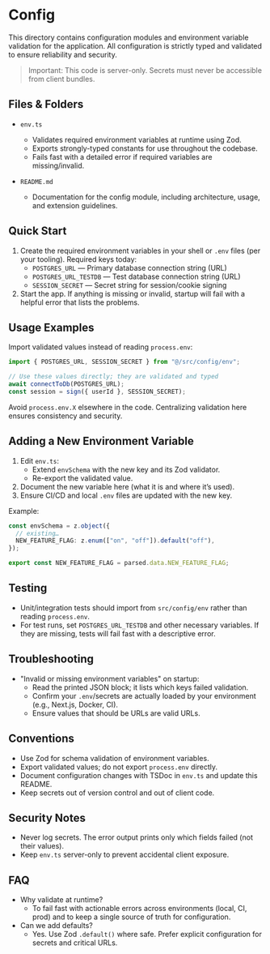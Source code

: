 # Config

This directory contains configuration modules and environment variable validation for the application. All configuration is strictly typed and validated to ensure reliability and security.

> Important: This code is server-only. Secrets must never be accessible from client bundles.

## Files & Folders

- `env.ts`
  - Validates required environment variables at runtime using Zod.
  - Exports strongly-typed constants for use throughout the codebase.
  - Fails fast with a detailed error if required variables are missing/invalid.

- `README.md`
  - Documentation for the config module, including architecture, usage, and extension guidelines.

## Quick Start

1. Create the required environment variables in your shell or `.env` files (per your tooling). Required keys today:
   - `POSTGRES_URL` — Primary database connection string (URL)
   - `POSTGRES_URL_TESTDB` — Test database connection string (URL)
   - `SESSION_SECRET` — Secret string for session/cookie signing
2. Start the app. If anything is missing or invalid, startup will fail with a helpful error that lists the problems.

## Usage Examples

Import validated values instead of reading `process.env`:

```ts
import { POSTGRES_URL, SESSION_SECRET } from "@/src/config/env";

// Use these values directly; they are validated and typed
await connectToDb(POSTGRES_URL);
const session = sign({ userId }, SESSION_SECRET);
```

Avoid `process.env.X` elsewhere in the code. Centralizing validation here ensures consistency and security.

## Adding a New Environment Variable

1. Edit `env.ts`:
   - Extend `envSchema` with the new key and its Zod validator.
   - Re-export the validated value.
2. Document the new variable here (what it is and where it’s used).
3. Ensure CI/CD and local `.env` files are updated with the new key.

Example:

```ts
const envSchema = z.object({
  // existing…
  NEW_FEATURE_FLAG: z.enum(["on", "off"]).default("off"),
});

export const NEW_FEATURE_FLAG = parsed.data.NEW_FEATURE_FLAG;
```

## Testing

- Unit/integration tests should import from `src/config/env` rather than reading `process.env`.
- For test runs, set `POSTGRES_URL_TESTDB` and other necessary variables. If they are missing, tests will fail fast with a descriptive error.

## Troubleshooting

- "Invalid or missing environment variables" on startup:
  - Read the printed JSON block; it lists which keys failed validation.
  - Confirm your `.env`/secrets are actually loaded by your environment (e.g., Next.js, Docker, CI).
  - Ensure values that should be URLs are valid URLs.

## Conventions

- Use Zod for schema validation of environment variables.
- Export validated values; do not export `process.env` directly.
- Document configuration changes with TSDoc in `env.ts` and update this README.
- Keep secrets out of version control and out of client code.

## Security Notes

- Never log secrets. The error output prints only which fields failed (not their values).
- Keep `env.ts` server-only to prevent accidental client exposure.

## FAQ

- Why validate at runtime?
  - To fail fast with actionable errors across environments (local, CI, prod) and to keep a single source of truth for configuration.
- Can we add defaults?
  - Yes. Use Zod `.default()` where safe. Prefer explicit configuration for secrets and critical URLs.
